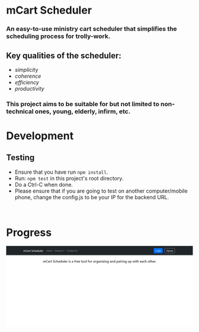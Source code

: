 # mCart Scheduler
### An easy-to-use ministry cart scheduler that simplifies the scheduling process for trolly-work.

## Key qualities of the scheduler:
- <i>simplicity</i>
- <i>coherence</i>
- <i>efficiency</i>
- <i>productivity</i>

### This project aims to be suitable for but not limited to non-technical ones, young, elderly, infirm, etc.

# Development

## Testing
- Ensure that you have run `npm install`.
- Run: `npm test` in this project's root directory.
- Do a Ctrl-C when done.
- Please ensure that if you are going to test on another computer/mobile phone, change the config.js to be your IP for the backend URL.

<br />

# Progress
<img src='progress.jpg' />
